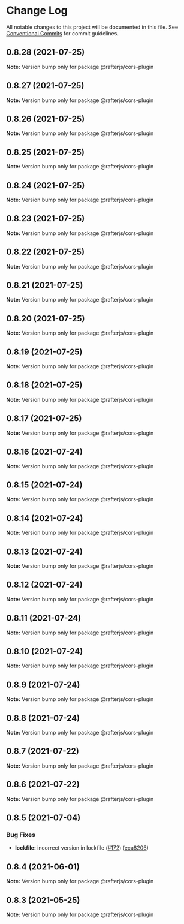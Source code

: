 # Change Log

All notable changes to this project will be documented in this file.
See [Conventional Commits](https://conventionalcommits.org) for commit guidelines.

## 0.8.28 (2021-07-25)

**Note:** Version bump only for package @rafterjs/cors-plugin





## 0.8.27 (2021-07-25)

**Note:** Version bump only for package @rafterjs/cors-plugin





## 0.8.26 (2021-07-25)

**Note:** Version bump only for package @rafterjs/cors-plugin





## 0.8.25 (2021-07-25)

**Note:** Version bump only for package @rafterjs/cors-plugin





## 0.8.24 (2021-07-25)

**Note:** Version bump only for package @rafterjs/cors-plugin





## 0.8.23 (2021-07-25)

**Note:** Version bump only for package @rafterjs/cors-plugin





## 0.8.22 (2021-07-25)

**Note:** Version bump only for package @rafterjs/cors-plugin





## 0.8.21 (2021-07-25)

**Note:** Version bump only for package @rafterjs/cors-plugin





## 0.8.20 (2021-07-25)

**Note:** Version bump only for package @rafterjs/cors-plugin





## 0.8.19 (2021-07-25)

**Note:** Version bump only for package @rafterjs/cors-plugin





## 0.8.18 (2021-07-25)

**Note:** Version bump only for package @rafterjs/cors-plugin





## 0.8.17 (2021-07-25)

**Note:** Version bump only for package @rafterjs/cors-plugin





## 0.8.16 (2021-07-24)

**Note:** Version bump only for package @rafterjs/cors-plugin





## 0.8.15 (2021-07-24)

**Note:** Version bump only for package @rafterjs/cors-plugin





## 0.8.14 (2021-07-24)

**Note:** Version bump only for package @rafterjs/cors-plugin





## 0.8.13 (2021-07-24)

**Note:** Version bump only for package @rafterjs/cors-plugin





## 0.8.12 (2021-07-24)

**Note:** Version bump only for package @rafterjs/cors-plugin





## 0.8.11 (2021-07-24)

**Note:** Version bump only for package @rafterjs/cors-plugin





## 0.8.10 (2021-07-24)

**Note:** Version bump only for package @rafterjs/cors-plugin





## 0.8.9 (2021-07-24)

**Note:** Version bump only for package @rafterjs/cors-plugin





## 0.8.8 (2021-07-24)

**Note:** Version bump only for package @rafterjs/cors-plugin





## 0.8.7 (2021-07-22)

**Note:** Version bump only for package @rafterjs/cors-plugin





## 0.8.6 (2021-07-22)

**Note:** Version bump only for package @rafterjs/cors-plugin





## 0.8.5 (2021-07-04)


### Bug Fixes

* **lockfile:** incorrect version in lockfile ([#172](https://github.com/rafterjs/rafter/issues/172)) ([eca8206](https://github.com/rafterjs/rafter/commit/eca820680574c45714a5cf56560b5f41a1553fa1))





## 0.8.4 (2021-06-01)

**Note:** Version bump only for package @rafterjs/cors-plugin

## 0.8.3 (2021-05-25)

**Note:** Version bump only for package @rafterjs/cors-plugin

